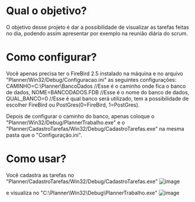 # Qual o objetivo?
O objetivo desse projeto é dar a possibilidade de visualizar as tarefas feitas no dia, podendo assim apresentar por exemplo na reunião diária do scrum.

# Como configurar?
Você apenas precisa ter o FireBird 2.5 instalado na máquina e no arquivo "Planner/Win32/Debug/Configuracao.ini" as seguintes configurações:
CAMINHO=C:\Planner\BancoDados //Esse é o caminho onde fica o banco de dados, 
NOME=BANCODADOS.FDB //Esse é o nome do banco de dados,
QUAL_BANCO=0 //Esse é qual banco será utilizado, tem a possibilidade de escolher FireBird ou PostGres(0=FireBird, 1=PostGres).

Depois de configurar o caminho do banco, apenas coloque o "Planner/Win32/Debug/PlannerTrabalho.exe" e o "Planner/CadastroTarefas/Win32/Debug/CadastroTarefas.exe" 
na mesma pasta que o "Configuração.ini".

# Como usar?
Você cadastra as tarefas no "Planner/CadastroTarefas/Win32/Debug/CadastroTarefas.exe" 
![image](https://user-images.githubusercontent.com/60330947/178983460-ae3a17f2-3ae6-42a3-89ab-95fb29afed58.png)

e visualiza no "C:\Planner\Win32\Debug\PlannerTrabalho.exe"
![image](https://user-images.githubusercontent.com/60330947/178984096-1d4bdf52-c903-4779-8d36-e4a1b16e2c8b.png)

